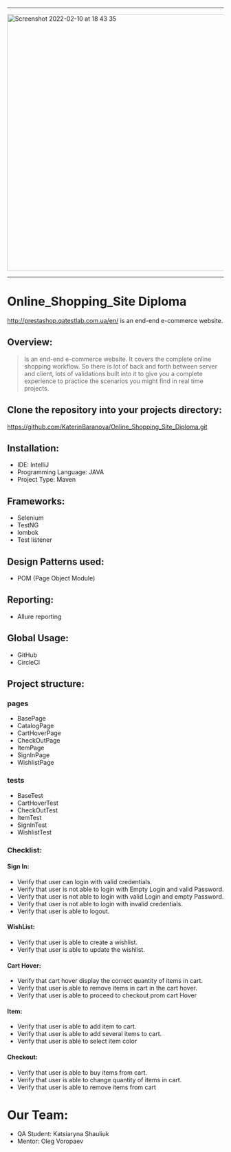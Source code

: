 -----------------------------------------------------------------------------------------------------------------------------------------------------
<img width="595" alt="Screenshot 2022-02-10 at 18 43 35" src="https://user-images.githubusercontent.com/89603016/153443120-79276ef8-385e-4dcc-a316-763dcbf777e8.png">

-------------------------------------------------------------------------------------------------------------------------------------

# Online_Shopping_Site Diploma #
http://prestashop.qatestlab.com.ua/en/ is an end-end e-commerce website.

## Overview: ##

> Is an end-end e-commerce website. It covers the complete online shopping workflow. So there is lot of back and forth between server and client, lots of validations built into it to give you a complete experience to practice the scenarios you might find in real time projects.

## Clone the repository into your projects directory: ##

https://github.com/KaterinBaranova/Online_Shopping_Site_Diploma.git
 
## Installation: ##

* IDE: IntelliJ
* Programming Language:  JAVA
* Project Type:  Maven

## Frameworks: ##
* Selenium
* TestNG
* lombok
* Test listener

## Design Patterns used:
* POM (Page Object Module)

## Reporting:
* Allure reporting

## Global Usage:
* GitHub
* CircleCI

## Project structure:

### pages
* BasePage
* CatalogPage
* CartHoverPage
* CheckOutPage
* ItemPage
* SignInPage
* WishlistPage

### tests
* BaseTest
* CartHoverTest
* CheckOutTest
* ItemTest
* SignInTest
* WishlistTest

### Checklist:

#### Sign In:
* Verify that user can login with valid credentials.
* Verify that user is not able to login with Empty Login and valid Password.
* Verify that user is not able to login with valid Login and empty Password.
* Verify that user is not able to login with invalid credentials.
* Verify that user is able to logout.

#### WishList:
* Verify that user is able to create a wishlist.
* Verify that user is able to update the wishlist.

#### Cart Hover:
* Verify that cart hover display the correct quantity of items in cart.
* Verify that user is able to remove items in cart in the cart hover.
* Verify that user is able to proceed to checkout prom cart Hover

#### Item:
* Verify that user is able to add item to cart.
* Verify that user is able to add several items to cart.
* Verify that user is able to select item color

#### Checkout:
* Verify that user is able to buy items from cart.
* Verify that user is able to change quantity of items in cart.
* Verify that user is able to remove items from cart

# Our Team:
*  QA Student: Katsiaryna Shauliuk
*  Mentor: Oleg Voropaev
